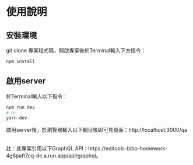 使用說明  
==== 

安裝環境
------- 

git clone 專案程式碼，開啟專案後於Terminal輸入下方指令：
```bash
npm install
```

啟用server
------- 

於Terminal輸入以下指令：

```bash
npm run dev
# or
yarn dev
```
啟用server後，於瀏覽器輸入以下網址後即可見頁面：http://localhost:3000/qa

<br>
註：此專案引用以下GraphQL API：https://editools-bibo-homework-4g6paft7cq-de.a.run.app/api/graphql。

